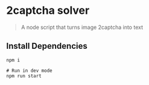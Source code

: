 # 2captcha solver
> A node script that turns image 2captcha into text 

## Install Dependencies

```
npm i 

# Run in dev mode
npm run start
```
